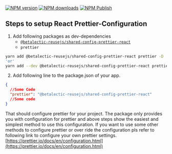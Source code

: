 [![NPM version][npm-version-image-prettier-react]][npm-url-prettier-react]
[![NPM downloads][npm-downloads-image]][npm-downloads-url]
[![NPM Publish][npm-publish-action-image]][npm-publish-action-url]

[npm-url-prettier-react]: https://www.npmjs.com/package/@betalectic-reusejs/shared-config-prettier-react
[npm-version-image-prettier-react]: https://img.shields.io/npm/v/@betalectic-reusejs/shared-config-prettier-react.svg?style=flat
[npm-downloads-image]: https://img.shields.io/npm/dm/@betalectic-reusejs/shared-config-prettier-react.svg?style=flat
[npm-downloads-url]: https://npmcharts.com/compare/@betalectic-reusejs/shared-config-prettier-react?minimal=true
[npm-publish-action-image]: https://github.com/reusejs/react/actions/workflows/release.yml/badge.svg
[npm-publish-action-url]: https://github.com/reusejs/react/actions/workflows/release.yml

## Steps to setup React Prettier-Configuration

1. Add following packages as dev-dependencies
   - [`@betalectic-reusejs/shared-config-prettier-react`](https://www.npmjs.com/package/@betalectic-reusejs/shared-config-prettier-react)
   - `prettier`

```bash
yarn add @betalectic-reusejs/shared-config-prettier-react prettier -D
'or'
yarn add --dev @betalectic-reusejs/shared-config-prettier-react prettier
```

2. Add following line to the package.json of your app.

```json
{
  //Some Code
  "prettier": "@betalectic-reusejs/shared-config-prettier-react"
  //Some code
}
```

That should configure prettier for your project. The package only provides you with configuration for prettier and above steps show the easiest and simplest method to use this configuration. If you want to use some other methods to configure prettier or over ride the configuration pls refer to following link to configure your own prettier settings. [https://prettier.io/docs/en/configuration.html](https://prettier.io/docs/en/configuration.html)
